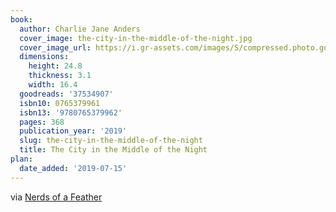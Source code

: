 ```yaml
---
book:
  author: Charlie Jane Anders
  cover_image: the-city-in-the-middle-of-the-night.jpg
  cover_image_url: https://i.gr-assets.com/images/S/compressed.photo.goodreads.com/books/1532447389l/37534907._SX98_.jpg
  dimensions:
    height: 24.8
    thickness: 3.1
    width: 16.4
  goodreads: '37534907'
  isbn10: 0765379961
  isbn13: '9780765379962'
  pages: 368
  publication_year: '2019'
  slug: the-city-in-the-middle-of-the-night
  title: The City in the Middle of the Night
plan:
  date_added: '2019-07-15'
---
```


via [Nerds of a Feather](http://www.nerds-feather.com/2019/05/microreview-book-city-in-middle-of.html)
